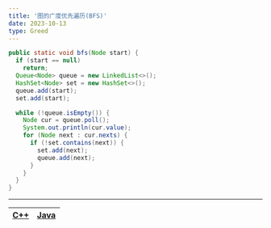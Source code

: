 ```yaml
---
title: '图的广度优先遍历(BFS)'
date: 2023-10-13
type: Greed
---
```


```java
public static void bfs(Node start) {
  if (start == null)
    return;
  Queue<Node> queue = new LinkedList<>();
  HashSet<Node> set = new HashSet<>();
  queue.add(start);
  set.add(start);

  while (!queue.isEmpty()) {
    Node cur = queue.poll();
    System.out.println(cur.value);
    for (Node next : cur.nexts) {
      if (!set.contains(next)) {
        set.add(next);
        queue.add(next);
      }
    }
  }
}
```

<hr/>

| [C++ ](https://github.com/ZhengKe996/DS/blob/main/src/graph/BFS.cpp) | [Java ](https://github.com/ZhengKe996/DS/blob/main/src/graph/BFS.java) |
| :------------------------------------------------------------------: | :--------------------------------------------------------------------: |
